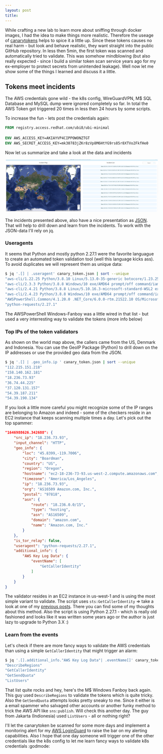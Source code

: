 ```yaml
---
layout: post
title: 
---
```


While crafting a new lab to learn more about sniffing through docker images, I had the idea to make things more realistic. Therefore the useage of [canarytokens](https://canarytokens.org/generate) helps to spice it a little up. Since these tokens causes no real harm - but look and behave realistic, they want straight into the public GitHub repository. In less then 5min, the first token was scanned and automatically tried to validate. This was somehow mindblowing (but also really expected - since I build a similar token scan service years ago for my ex-employer to protect secrets from unintended leakage). Well now let me show some of the things I learned and discuss it a little.

## Tokens meet incidents
The AWS credentials gone wild - the k8s config, WireGuardVPN, M$ SQL Database and MySQL dump were ignored completely so far. In total the AWS Token got triggered 20 times in less then 24 hours by some scripts. 

To increase the fun - lets post the credentials again:

```dockerfile
FROM registry.access.redhat.com/ubi8/ubi-minimal

ENV AWS_ACCESS_KEY=AKIAYVP4CIPPOWONZTGT
ENV AWS_SECRET_ACCESS_KEY=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
```
Now let us summarize and take a look at the data and incidents

<p align="center">
<img width="600" src="/images/cynary_token_list.png">
</p>

The incidents presented above, also have a nice presentation as [JSON](/assets/posts/canary_token.json). That will help to drill down and learn from the incidents. To work with the JSON-data I'll rely on jq.

### Useragents
It seems that Python and mostly python 2.27.1 were the favorite languague to create an automated token validation tool (well this language kicks ass). To avoid duplicates we will represent them as unique data:

```bash
$ jq '.[] | .useragent' canary_token.json | sort --unique
"aws-cli/1.22.25 Python/3.8.10 Linux/5.13.0-35-generic botocore/1.23.25"
"aws-cli/2.3.3 Python/3.8.8 Windows/10 exe/AMD64 prompt/off command/iam.list-users"
"aws-cli/2.4.21 Python/3.8.8 Linux/5.10.16.3-microsoft-standard-WSL2 exe/x86_64.ubuntu.20 prompt/off command/iam.list-users"
"aws-cli/2.4.23 Python/3.8.8 Windows/10 exe/AMD64 prompt/off command/iam.list-users"
"AWSPowerShell.Common/4.1.20.0 .NET_Core/6.0.0-rtm.21522.10 OS/Microsoft_Windows_10.0.17763 PowerShellCore/7.-1 ClientAsync"
"python-requests/2.27.1"
```

The AWSPowerShell Windows-Fanboy was a little wired in that list - but used a very interresting way to validate the tokens (more info below)

### Top IPs of the token validators
As shown on the world map above, the callers came from the US, Denmark and Indonesia. You can use the GeoIP Package (Python) to drill down on the IP addresses or use the provided geo data from the JSON.

```bash
$ jq '.[] | .geo_info.ip ' canary_token.json | sort --unique
"112.215.151.218"
"158.140.162.181"
"18.236.73.93"
"36.74.44.225"
"37.120.131.157"
"54.39.187.211"
"54.39.190.134"
```

If you look a little more careful you might recognize some of the IP ranges are belonging to Amazon and indeed - some of the checkers reside in an EC2 instance that keeps scanning multiple times a day. Let's pick out the top spammer:

```json
"1646988626.342688": {
    "src_ip": "18.236.73.93",
    "input_channel": "HTTP",
    "geo_info": {
        "loc": "45.8399,-119.7006",
        "city": "Boardman",
        "country": "US",
        "region": "Oregon",
        "hostname": "ec2-18-236-73-93.us-west-2.compute.amazonaws.com",
        "timezone": "America/Los_Angeles",
        "ip": "18.236.73.93",
        "org": "AS16509 Amazon.com, Inc.",
        "postal": "97818",
        "asn": {
            "route": "18.236.0.0/15",
            "type": "hosting",
            "asn": "AS16509",
            "domain": "amazon.com",
            "name": "Amazon.com, Inc."
        }
    },
    "is_tor_relay": false,
    "useragent": "python-requests/2.27.1",
    "additional_info": {
        "AWS Key Log Data": {
            "eventName": [
                "GetCallerIdentity"
            ]
        }
    }
}
```
The validator resides in an EC2 instance in us-west-1 and is using the most simple variant to validate. The script uses `sts:GetCallerIdentity` => take a look at one of my [previous posts](https://benjitrapp.github.io/AWS-AccountId-enumeration/). There you can find some of my thoughts about this method. Also the script is using Python 2.27.1 - which is really old fashioned and looks like it was written some years ago or the author is just lazy to upgrade to Python 3.X :)

### Learn from the events
Let's check if there are more fancy ways to validate the AWS credentials than using a simple `GetCallerIdentity` that might trigger an alarm:

```bash
$ jq '.[].additional_info."AWS Key Log Data"| .eventName[]' canary_token.json | sort --unique
"DescribeRegions"
"GetCallerIdentity"
"GetSendQuota"
"ListUsers"
```
That list quite rocks and hey, here's the M$ Windows Fanboy back again. This guy used `DescribeRegions` to validate the tokens which is quite tricky. Also the `GetSendQuota` attempts looks pretty sneaky to me. Since it either is a email spammer who salvaged other accounts or another funky method to trick the AWS API like `sns:publish`. Will check this another day. The guy from Jakarta (Indionesia) used `ListUsers` - all or nothing right? 

I'll let the canarytoken be scanned for some more days and implement a monitoring alert for my [AWS LoginGuard](https://benjitrapp.github.io/AWS-LoginGuard/) to raise the bar on my alerting capabilities. Also I hope that one day someone will trigger one of the other credentials like the k8s config to let me learn fancy ways to validate k8s credentials :godmode:






